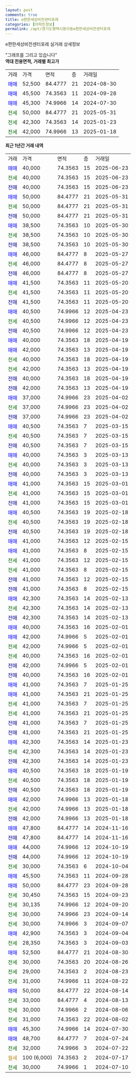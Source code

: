 ```yaml
---
layout: post
comments: true
title: e편한세상비전센터포레
categories: [아파트정보]
permalink: /apt/경기도평택시용이동e편한세상비전센터포레
---
```


e편한세상비전센터포레 실거래 상세정보

<script type="text/javascript">
  google.charts.load('current', {'packages':['line', 'corechart']});
  google.charts.setOnLoadCallback(drawChart);

  function drawChart() {
    var data = new google.visualization.DataTable();
    data.addColumn('date', '거래일');
    data.addColumn('number', "매매");
    data.addColumn('number', "전세");
    data.addColumn('number', "전매");

    data.addRows([[new Date(Date.parse("2025-06-23")), 40000, null, null], [new Date(Date.parse("2025-06-23")), null, 40000, null], [new Date(Date.parse("2025-06-23")), null, null, 40000], [new Date(Date.parse("2025-05-31")), 50000, null, null], [new Date(Date.parse("2025-05-31")), null, 50000, null], [new Date(Date.parse("2025-05-31")), null, null, 50000], [new Date(Date.parse("2025-05-30")), 38500, null, null], [new Date(Date.parse("2025-05-30")), null, 38500, null], [new Date(Date.parse("2025-05-30")), null, null, 38500], [new Date(Date.parse("2025-05-27")), 46000, null, null], [new Date(Date.parse("2025-05-27")), null, 46000, null], [new Date(Date.parse("2025-05-27")), null, null, 46000], [new Date(Date.parse("2025-05-20")), 41500, null, null], [new Date(Date.parse("2025-05-20")), null, 41500, null], [new Date(Date.parse("2025-05-20")), null, null, 41500], [new Date(Date.parse("2025-04-23")), 40500, null, null], [new Date(Date.parse("2025-04-23")), null, 40500, null], [new Date(Date.parse("2025-04-23")), null, null, 40500], [new Date(Date.parse("2025-04-19")), 40000, null, null], [new Date(Date.parse("2025-04-19")), 42000, null, null], [new Date(Date.parse("2025-04-19")), null, 40000, null], [new Date(Date.parse("2025-04-19")), null, 42000, null], [new Date(Date.parse("2025-04-19")), null, null, 40000], [new Date(Date.parse("2025-04-19")), null, null, 42000], [new Date(Date.parse("2025-04-02")), 37000, null, null], [new Date(Date.parse("2025-04-02")), null, 37000, null], [new Date(Date.parse("2025-04-02")), null, null, 37000], [new Date(Date.parse("2025-03-15")), 40500, null, null], [new Date(Date.parse("2025-03-15")), null, 40500, null], [new Date(Date.parse("2025-03-15")), null, null, 40500], [new Date(Date.parse("2025-03-13")), 40000, null, null], [new Date(Date.parse("2025-03-13")), null, 40000, null], [new Date(Date.parse("2025-03-13")), null, null, 40000], [new Date(Date.parse("2025-03-01")), 41000, null, null], [new Date(Date.parse("2025-03-01")), null, 41000, null], [new Date(Date.parse("2025-03-01")), null, null, 41000], [new Date(Date.parse("2025-02-18")), 40500, null, null], [new Date(Date.parse("2025-02-18")), null, 40500, null], [new Date(Date.parse("2025-02-18")), null, null, 40500], [new Date(Date.parse("2025-02-15")), 41000, null, null], [new Date(Date.parse("2025-02-15")), 41000, null, null], [new Date(Date.parse("2025-02-15")), null, 41000, null], [new Date(Date.parse("2025-02-15")), null, 41000, null], [new Date(Date.parse("2025-02-15")), null, null, 41000], [new Date(Date.parse("2025-02-15")), null, null, 41000], [new Date(Date.parse("2025-02-13")), 42300, null, null], [new Date(Date.parse("2025-02-13")), null, 42300, null], [new Date(Date.parse("2025-02-13")), null, null, 42300], [new Date(Date.parse("2025-02-01")), 40000, null, null], [new Date(Date.parse("2025-02-01")), 42000, null, null], [new Date(Date.parse("2025-02-01")), null, 42000, null], [new Date(Date.parse("2025-02-01")), null, 40000, null], [new Date(Date.parse("2025-02-01")), null, null, 42000], [new Date(Date.parse("2025-02-01")), null, null, 40000], [new Date(Date.parse("2025-01-25")), 41000, null, null], [new Date(Date.parse("2025-01-25")), 41000, null, null], [new Date(Date.parse("2025-01-25")), null, 41000, null], [new Date(Date.parse("2025-01-25")), null, 41000, null], [new Date(Date.parse("2025-01-25")), null, null, 41000], [new Date(Date.parse("2025-01-25")), null, null, 41000], [new Date(Date.parse("2025-01-23")), 42300, null, null], [new Date(Date.parse("2025-01-23")), null, 42300, null], [new Date(Date.parse("2025-01-23")), null, null, 42300], [new Date(Date.parse("2025-01-19")), 40500, null, null], [new Date(Date.parse("2025-01-19")), null, 40500, null], [new Date(Date.parse("2025-01-19")), null, null, 40500], [new Date(Date.parse("2025-01-18")), 42000, null, null], [new Date(Date.parse("2025-01-18")), null, 42000, null], [new Date(Date.parse("2025-01-18")), null, null, 42000], [new Date(Date.parse("2024-11-16")), 47800, null, null], [new Date(Date.parse("2024-11-16")), null, null, 47800], [new Date(Date.parse("2024-10-19")), 44000, null, null], [new Date(Date.parse("2024-10-19")), null, null, 44000], [new Date(Date.parse("2024-10-04")), null, 30000, null], [new Date(Date.parse("2024-09-28")), 45500, null, null], [new Date(Date.parse("2024-09-28")), 50000, null, null], [new Date(Date.parse("2024-09-23")), null, 30450, null], [new Date(Date.parse("2024-09-20")), null, 30135, null], [new Date(Date.parse("2024-09-14")), null, 30000, null], [new Date(Date.parse("2024-09-07")), null, 30000, null], [new Date(Date.parse("2024-09-04")), 42900, null, null], [new Date(Date.parse("2024-09-03")), null, 28350, null], [new Date(Date.parse("2024-08-30")), 52500, null, null], [new Date(Date.parse("2024-08-26")), null, 30000, null], [new Date(Date.parse("2024-08-23")), null, 29000, null], [new Date(Date.parse("2024-08-22")), null, 31000, null], [new Date(Date.parse("2024-08-14")), 50000, null, null], [new Date(Date.parse("2024-08-13")), null, 33000, null], [new Date(Date.parse("2024-08-06")), null, 30000, null], [new Date(Date.parse("2024-08-02")), null, 31000, null], [new Date(Date.parse("2024-07-30")), 45300, null, null], [new Date(Date.parse("2024-07-24")), 48700, null, null], [new Date(Date.parse("2024-07-22")), null, 32000, null], [new Date(Date.parse("2024-07-17")), null, null, null], [new Date(Date.parse("2024-07-10")), null, 30000, null]]);

    var options = {
      hAxis: {
        format: 'yyyy/MM/dd'
      },    
      lineWidth: 0,
      pointsVisible: true,    
      title: '최근 1년간 유형별 실거래가 분포',
      legend: { position: 'bottom' }
    };

    var formatter = new google.visualization.NumberFormat({pattern:'###,###'} );
    formatter.format(data, 1);
    formatter.format(data, 2);
    
    setTimeout(function() {
        var chart = new google.visualization.LineChart(document.getElementById('columnchart_material'));
        chart.draw(data, (options));
        document.getElementById('loading').style.display = 'none';
    }, 200);
  }
</script>


<div id="loading" style="z-index:20; display: block; margin-left: 0px">"그래프를 그리고 있습니다"</div>
<div id="columnchart_material" style="width: 95%; margin-left: 0px; display: block"></div>
<!-- contents start -->
<b>역대 전용면적, 거래별 최고가</b>
<table class="sortable">
    <tr>
      <td>거래</td>
      <td>가격</td>
      <td>면적</td>
      <td>층</td>
      <td>거래일</td>
    </tr>
        <tr>
          <td><a style="color: blue">매매</a></td>
          <td>52,500</td>
          <td>84.4777</td>
          <td>21</td>
          <td>2024-08-30</td>
        </tr>            <tr>
          <td><a style="color: blue">매매</a></td>
          <td>45,500</td>
          <td>74.3563</td>
          <td>11</td>
          <td>2024-09-28</td>
        </tr>            <tr>
          <td><a style="color: blue">매매</a></td>
          <td>45,300</td>
          <td>74.9966</td>
          <td>14</td>
          <td>2024-07-30</td>
        </tr>        
        <tr>
              <td><a style="color: darkgreen">전세</a></td>
              <td>50,000</td>
              <td>84.4777</td>
              <td>21</td>
              <td>2025-05-31</td>
            </tr>            <tr>
              <td><a style="color: darkgreen">전세</a></td>
              <td>42,300</td>
              <td>74.3563</td>
              <td>14</td>
              <td>2025-01-23</td>
            </tr>            <tr>
              <td><a style="color: darkgreen">전세</a></td>
              <td>42,000</td>
              <td>74.9966</td>
              <td>13</td>
              <td>2025-01-18</td>
            </tr>        
    
</table>

<b>최근 1년간 거래 내역</b>

<table class="sortable">
    <tr>
      <td>거래</td>
      <td>가격</td>
      <td>면적</td>
      <td>층</td>
      <td>거래일</td>
    </tr>
    <tr>
      <td><a style="color: blue">매매</a></td>
      <td>40,000</td>
      <td>74.3563</td>
      <td>15</td>
      <td>2025-06-23</td>
    </tr>          <tr>
      <td><a style="color: darkgreen">전세</a></td>
      <td>40,000</td>
      <td>74.3563</td>
      <td>15</td>
      <td>2025-06-23</td>
    </tr>          <tr>
      <td><a style="color: darkblue">전매</a></td>
      <td>40,000</td>
      <td>74.3563</td>
      <td>15</td>
      <td>2025-06-23</td>
    </tr>          <tr>
      <td><a style="color: blue">매매</a></td>
      <td>50,000</td>
      <td>84.4777</td>
      <td>21</td>
      <td>2025-05-31</td>
    </tr>          <tr>
      <td><a style="color: darkgreen">전세</a></td>
      <td>50,000</td>
      <td>84.4777</td>
      <td>21</td>
      <td>2025-05-31</td>
    </tr>          <tr>
      <td><a style="color: darkblue">전매</a></td>
      <td>50,000</td>
      <td>84.4777</td>
      <td>21</td>
      <td>2025-05-31</td>
    </tr>          <tr>
      <td><a style="color: blue">매매</a></td>
      <td>38,500</td>
      <td>74.3563</td>
      <td>10</td>
      <td>2025-05-30</td>
    </tr>          <tr>
      <td><a style="color: darkgreen">전세</a></td>
      <td>38,500</td>
      <td>74.3563</td>
      <td>10</td>
      <td>2025-05-30</td>
    </tr>          <tr>
      <td><a style="color: darkblue">전매</a></td>
      <td>38,500</td>
      <td>74.3563</td>
      <td>10</td>
      <td>2025-05-30</td>
    </tr>          <tr>
      <td><a style="color: blue">매매</a></td>
      <td>46,000</td>
      <td>84.4777</td>
      <td>8</td>
      <td>2025-05-27</td>
    </tr>          <tr>
      <td><a style="color: darkgreen">전세</a></td>
      <td>46,000</td>
      <td>84.4777</td>
      <td>8</td>
      <td>2025-05-27</td>
    </tr>          <tr>
      <td><a style="color: darkblue">전매</a></td>
      <td>46,000</td>
      <td>84.4777</td>
      <td>8</td>
      <td>2025-05-27</td>
    </tr>          <tr>
      <td><a style="color: blue">매매</a></td>
      <td>41,500</td>
      <td>74.3563</td>
      <td>11</td>
      <td>2025-05-20</td>
    </tr>          <tr>
      <td><a style="color: darkgreen">전세</a></td>
      <td>41,500</td>
      <td>74.3563</td>
      <td>11</td>
      <td>2025-05-20</td>
    </tr>          <tr>
      <td><a style="color: darkblue">전매</a></td>
      <td>41,500</td>
      <td>74.3563</td>
      <td>11</td>
      <td>2025-05-20</td>
    </tr>          <tr>
      <td><a style="color: blue">매매</a></td>
      <td>40,500</td>
      <td>74.9966</td>
      <td>12</td>
      <td>2025-04-23</td>
    </tr>          <tr>
      <td><a style="color: darkgreen">전세</a></td>
      <td>40,500</td>
      <td>74.9966</td>
      <td>12</td>
      <td>2025-04-23</td>
    </tr>          <tr>
      <td><a style="color: darkblue">전매</a></td>
      <td>40,500</td>
      <td>74.9966</td>
      <td>12</td>
      <td>2025-04-23</td>
    </tr>          <tr>
      <td><a style="color: blue">매매</a></td>
      <td>40,000</td>
      <td>74.3563</td>
      <td>18</td>
      <td>2025-04-19</td>
    </tr>          <tr>
      <td><a style="color: blue">매매</a></td>
      <td>42,000</td>
      <td>74.3563</td>
      <td>13</td>
      <td>2025-04-19</td>
    </tr>          <tr>
      <td><a style="color: darkgreen">전세</a></td>
      <td>40,000</td>
      <td>74.3563</td>
      <td>18</td>
      <td>2025-04-19</td>
    </tr>          <tr>
      <td><a style="color: darkgreen">전세</a></td>
      <td>42,000</td>
      <td>74.3563</td>
      <td>13</td>
      <td>2025-04-19</td>
    </tr>          <tr>
      <td><a style="color: darkblue">전매</a></td>
      <td>40,000</td>
      <td>74.3563</td>
      <td>18</td>
      <td>2025-04-19</td>
    </tr>          <tr>
      <td><a style="color: darkblue">전매</a></td>
      <td>42,000</td>
      <td>74.3563</td>
      <td>13</td>
      <td>2025-04-19</td>
    </tr>          <tr>
      <td><a style="color: blue">매매</a></td>
      <td>37,000</td>
      <td>74.9966</td>
      <td>23</td>
      <td>2025-04-02</td>
    </tr>          <tr>
      <td><a style="color: darkgreen">전세</a></td>
      <td>37,000</td>
      <td>74.9966</td>
      <td>23</td>
      <td>2025-04-02</td>
    </tr>          <tr>
      <td><a style="color: darkblue">전매</a></td>
      <td>37,000</td>
      <td>74.9966</td>
      <td>23</td>
      <td>2025-04-02</td>
    </tr>          <tr>
      <td><a style="color: blue">매매</a></td>
      <td>40,500</td>
      <td>74.3563</td>
      <td>7</td>
      <td>2025-03-15</td>
    </tr>          <tr>
      <td><a style="color: darkgreen">전세</a></td>
      <td>40,500</td>
      <td>74.3563</td>
      <td>7</td>
      <td>2025-03-15</td>
    </tr>          <tr>
      <td><a style="color: darkblue">전매</a></td>
      <td>40,500</td>
      <td>74.3563</td>
      <td>7</td>
      <td>2025-03-15</td>
    </tr>          <tr>
      <td><a style="color: blue">매매</a></td>
      <td>40,000</td>
      <td>74.3563</td>
      <td>3</td>
      <td>2025-03-13</td>
    </tr>          <tr>
      <td><a style="color: darkgreen">전세</a></td>
      <td>40,000</td>
      <td>74.3563</td>
      <td>3</td>
      <td>2025-03-13</td>
    </tr>          <tr>
      <td><a style="color: darkblue">전매</a></td>
      <td>40,000</td>
      <td>74.3563</td>
      <td>3</td>
      <td>2025-03-13</td>
    </tr>          <tr>
      <td><a style="color: blue">매매</a></td>
      <td>41,000</td>
      <td>74.3563</td>
      <td>15</td>
      <td>2025-03-01</td>
    </tr>          <tr>
      <td><a style="color: darkgreen">전세</a></td>
      <td>41,000</td>
      <td>74.3563</td>
      <td>15</td>
      <td>2025-03-01</td>
    </tr>          <tr>
      <td><a style="color: darkblue">전매</a></td>
      <td>41,000</td>
      <td>74.3563</td>
      <td>15</td>
      <td>2025-03-01</td>
    </tr>          <tr>
      <td><a style="color: blue">매매</a></td>
      <td>40,500</td>
      <td>74.3563</td>
      <td>19</td>
      <td>2025-02-18</td>
    </tr>          <tr>
      <td><a style="color: darkgreen">전세</a></td>
      <td>40,500</td>
      <td>74.3563</td>
      <td>19</td>
      <td>2025-02-18</td>
    </tr>          <tr>
      <td><a style="color: darkblue">전매</a></td>
      <td>40,500</td>
      <td>74.3563</td>
      <td>19</td>
      <td>2025-02-18</td>
    </tr>          <tr>
      <td><a style="color: blue">매매</a></td>
      <td>41,000</td>
      <td>74.3563</td>
      <td>12</td>
      <td>2025-02-15</td>
    </tr>          <tr>
      <td><a style="color: blue">매매</a></td>
      <td>41,000</td>
      <td>74.3563</td>
      <td>8</td>
      <td>2025-02-15</td>
    </tr>          <tr>
      <td><a style="color: darkgreen">전세</a></td>
      <td>41,000</td>
      <td>74.3563</td>
      <td>12</td>
      <td>2025-02-15</td>
    </tr>          <tr>
      <td><a style="color: darkgreen">전세</a></td>
      <td>41,000</td>
      <td>74.3563</td>
      <td>8</td>
      <td>2025-02-15</td>
    </tr>          <tr>
      <td><a style="color: darkblue">전매</a></td>
      <td>41,000</td>
      <td>74.3563</td>
      <td>12</td>
      <td>2025-02-15</td>
    </tr>          <tr>
      <td><a style="color: darkblue">전매</a></td>
      <td>41,000</td>
      <td>74.3563</td>
      <td>8</td>
      <td>2025-02-15</td>
    </tr>          <tr>
      <td><a style="color: blue">매매</a></td>
      <td>42,300</td>
      <td>74.3563</td>
      <td>14</td>
      <td>2025-02-13</td>
    </tr>          <tr>
      <td><a style="color: darkgreen">전세</a></td>
      <td>42,300</td>
      <td>74.3563</td>
      <td>14</td>
      <td>2025-02-13</td>
    </tr>          <tr>
      <td><a style="color: darkblue">전매</a></td>
      <td>42,300</td>
      <td>74.3563</td>
      <td>14</td>
      <td>2025-02-13</td>
    </tr>          <tr>
      <td><a style="color: blue">매매</a></td>
      <td>40,000</td>
      <td>74.3563</td>
      <td>16</td>
      <td>2025-02-01</td>
    </tr>          <tr>
      <td><a style="color: blue">매매</a></td>
      <td>42,000</td>
      <td>74.9966</td>
      <td>5</td>
      <td>2025-02-01</td>
    </tr>          <tr>
      <td><a style="color: darkgreen">전세</a></td>
      <td>42,000</td>
      <td>74.9966</td>
      <td>5</td>
      <td>2025-02-01</td>
    </tr>          <tr>
      <td><a style="color: darkgreen">전세</a></td>
      <td>40,000</td>
      <td>74.3563</td>
      <td>16</td>
      <td>2025-02-01</td>
    </tr>          <tr>
      <td><a style="color: darkblue">전매</a></td>
      <td>42,000</td>
      <td>74.9966</td>
      <td>5</td>
      <td>2025-02-01</td>
    </tr>          <tr>
      <td><a style="color: darkblue">전매</a></td>
      <td>40,000</td>
      <td>74.3563</td>
      <td>16</td>
      <td>2025-02-01</td>
    </tr>          <tr>
      <td><a style="color: blue">매매</a></td>
      <td>41,000</td>
      <td>74.3563</td>
      <td>7</td>
      <td>2025-01-25</td>
    </tr>          <tr>
      <td><a style="color: blue">매매</a></td>
      <td>41,000</td>
      <td>74.3563</td>
      <td>21</td>
      <td>2025-01-25</td>
    </tr>          <tr>
      <td><a style="color: darkgreen">전세</a></td>
      <td>41,000</td>
      <td>74.3563</td>
      <td>7</td>
      <td>2025-01-25</td>
    </tr>          <tr>
      <td><a style="color: darkgreen">전세</a></td>
      <td>41,000</td>
      <td>74.3563</td>
      <td>21</td>
      <td>2025-01-25</td>
    </tr>          <tr>
      <td><a style="color: darkblue">전매</a></td>
      <td>41,000</td>
      <td>74.3563</td>
      <td>7</td>
      <td>2025-01-25</td>
    </tr>          <tr>
      <td><a style="color: darkblue">전매</a></td>
      <td>41,000</td>
      <td>74.3563</td>
      <td>21</td>
      <td>2025-01-25</td>
    </tr>          <tr>
      <td><a style="color: blue">매매</a></td>
      <td>42,300</td>
      <td>74.3563</td>
      <td>14</td>
      <td>2025-01-23</td>
    </tr>          <tr>
      <td><a style="color: darkgreen">전세</a></td>
      <td>42,300</td>
      <td>74.3563</td>
      <td>14</td>
      <td>2025-01-23</td>
    </tr>          <tr>
      <td><a style="color: darkblue">전매</a></td>
      <td>42,300</td>
      <td>74.3563</td>
      <td>14</td>
      <td>2025-01-23</td>
    </tr>          <tr>
      <td><a style="color: blue">매매</a></td>
      <td>40,500</td>
      <td>74.3563</td>
      <td>18</td>
      <td>2025-01-19</td>
    </tr>          <tr>
      <td><a style="color: darkgreen">전세</a></td>
      <td>40,500</td>
      <td>74.3563</td>
      <td>18</td>
      <td>2025-01-19</td>
    </tr>          <tr>
      <td><a style="color: darkblue">전매</a></td>
      <td>40,500</td>
      <td>74.3563</td>
      <td>18</td>
      <td>2025-01-19</td>
    </tr>          <tr>
      <td><a style="color: blue">매매</a></td>
      <td>42,000</td>
      <td>74.9966</td>
      <td>13</td>
      <td>2025-01-18</td>
    </tr>          <tr>
      <td><a style="color: darkgreen">전세</a></td>
      <td>42,000</td>
      <td>74.9966</td>
      <td>13</td>
      <td>2025-01-18</td>
    </tr>          <tr>
      <td><a style="color: darkblue">전매</a></td>
      <td>42,000</td>
      <td>74.9966</td>
      <td>13</td>
      <td>2025-01-18</td>
    </tr>          <tr>
      <td><a style="color: blue">매매</a></td>
      <td>47,800</td>
      <td>84.4777</td>
      <td>14</td>
      <td>2024-11-16</td>
    </tr>          <tr>
      <td><a style="color: darkblue">전매</a></td>
      <td>47,800</td>
      <td>84.4777</td>
      <td>14</td>
      <td>2024-11-16</td>
    </tr>          <tr>
      <td><a style="color: blue">매매</a></td>
      <td>44,000</td>
      <td>74.9966</td>
      <td>12</td>
      <td>2024-10-19</td>
    </tr>          <tr>
      <td><a style="color: darkblue">전매</a></td>
      <td>44,000</td>
      <td>74.9966</td>
      <td>12</td>
      <td>2024-10-19</td>
    </tr>          <tr>
      <td><a style="color: darkgreen">전세</a></td>
      <td>30,000</td>
      <td>74.3563</td>
      <td>6</td>
      <td>2024-10-04</td>
    </tr>          <tr>
      <td><a style="color: blue">매매</a></td>
      <td>45,500</td>
      <td>74.3563</td>
      <td>11</td>
      <td>2024-09-28</td>
    </tr>          <tr>
      <td><a style="color: blue">매매</a></td>
      <td>50,000</td>
      <td>84.4777</td>
      <td>23</td>
      <td>2024-09-28</td>
    </tr>          <tr>
      <td><a style="color: darkgreen">전세</a></td>
      <td>30,450</td>
      <td>74.3563</td>
      <td>15</td>
      <td>2024-09-23</td>
    </tr>          <tr>
      <td><a style="color: darkgreen">전세</a></td>
      <td>30,135</td>
      <td>74.9966</td>
      <td>12</td>
      <td>2024-09-20</td>
    </tr>          <tr>
      <td><a style="color: darkgreen">전세</a></td>
      <td>30,000</td>
      <td>74.9966</td>
      <td>23</td>
      <td>2024-09-14</td>
    </tr>          <tr>
      <td><a style="color: darkgreen">전세</a></td>
      <td>30,000</td>
      <td>74.9966</td>
      <td>3</td>
      <td>2024-09-07</td>
    </tr>          <tr>
      <td><a style="color: blue">매매</a></td>
      <td>42,900</td>
      <td>74.3563</td>
      <td>3</td>
      <td>2024-09-04</td>
    </tr>          <tr>
      <td><a style="color: darkgreen">전세</a></td>
      <td>28,350</td>
      <td>74.3563</td>
      <td>3</td>
      <td>2024-09-03</td>
    </tr>          <tr>
      <td><a style="color: blue">매매</a></td>
      <td>52,500</td>
      <td>84.4777</td>
      <td>21</td>
      <td>2024-08-30</td>
    </tr>          <tr>
      <td><a style="color: darkgreen">전세</a></td>
      <td>30,000</td>
      <td>74.3563</td>
      <td>20</td>
      <td>2024-08-26</td>
    </tr>          <tr>
      <td><a style="color: darkgreen">전세</a></td>
      <td>29,000</td>
      <td>74.3563</td>
      <td>2</td>
      <td>2024-08-23</td>
    </tr>          <tr>
      <td><a style="color: darkgreen">전세</a></td>
      <td>31,000</td>
      <td>74.9966</td>
      <td>11</td>
      <td>2024-08-22</td>
    </tr>          <tr>
      <td><a style="color: blue">매매</a></td>
      <td>50,000</td>
      <td>84.4777</td>
      <td>22</td>
      <td>2024-08-14</td>
    </tr>          <tr>
      <td><a style="color: darkgreen">전세</a></td>
      <td>33,000</td>
      <td>84.4777</td>
      <td>4</td>
      <td>2024-08-13</td>
    </tr>          <tr>
      <td><a style="color: darkgreen">전세</a></td>
      <td>30,000</td>
      <td>74.9966</td>
      <td>2</td>
      <td>2024-08-06</td>
    </tr>          <tr>
      <td><a style="color: darkgreen">전세</a></td>
      <td>31,000</td>
      <td>74.3563</td>
      <td>22</td>
      <td>2024-08-02</td>
    </tr>          <tr>
      <td><a style="color: blue">매매</a></td>
      <td>45,300</td>
      <td>74.9966</td>
      <td>14</td>
      <td>2024-07-30</td>
    </tr>          <tr>
      <td><a style="color: blue">매매</a></td>
      <td>48,700</td>
      <td>84.4777</td>
      <td>7</td>
      <td>2024-07-24</td>
    </tr>          <tr>
      <td><a style="color: darkgreen">전세</a></td>
      <td>32,000</td>
      <td>74.9966</td>
      <td>3</td>
      <td>2024-07-22</td>
    </tr>          <tr>
      <td><a style="color: darkgoldenrod">월세</a></td>
      <td>100 (6,000)</td>
      <td>74.3563</td>
      <td>2</td>
      <td>2024-07-17</td>
    </tr>          <tr>
      <td><a style="color: darkgreen">전세</a></td>
      <td>30,000</td>
      <td>74.9966</td>
      <td>1</td>
      <td>2024-07-10</td>
    </tr>      </table>
<!-- contents end -->    


